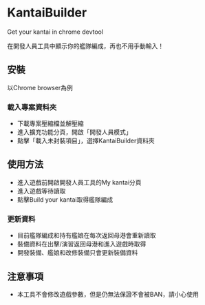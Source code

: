 # KantaiBuilder
Get your kantai in chrome devtool

在開發人員工具中顯示你的艦隊編成，再也不用手動輸入！
[](https://github.com/ManOfTool/KantaiBuilder/blob/master/s1.png)


## 安裝
以Chrome browser為例
### 載入專案資料夾
* 下載專案壓縮檔並解壓縮
* 進入擴充功能分頁，開啟「開發人員模式」
* 點擊「載入未封裝項目」，選擇KantaiBuilder資料夾

## 使用方法
* 進入遊戲前開啟開發人員工具的My kantai分頁
* 進入遊戲等待讀取
* 點擊Build your kantai取得艦隊編成
### 更新資料
* 目前艦隊編成和持有艦娘在每次返回母港會重新讀取
* 裝備資料在出擊/演習返回母港和進入遊戲時取得
* 開發裝備、艦娘和改修裝備只會更新裝備資料

## 注意事項
* 本工具不會修改遊戲參數，但是仍無法保證不會被BAN，請小心使用
